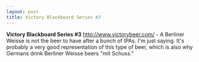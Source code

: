 ```yaml
---
layout: post
title: Victory Blackboard Series #3
---
```


__Victory Blackboard Series #3__ <http://www.victorybeer.com/> - A Berliner Weisse is not the beer to have after a bunch of IPAs. I'm just saying. It's probably a very good representation of this type of beer, which is also why Germans drink Berliner Weisse beers "mit Schuss."
